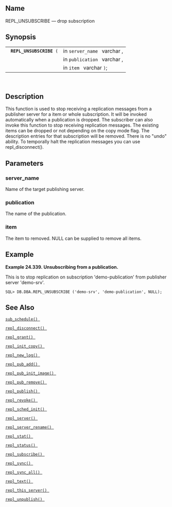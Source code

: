 <div id="fn_repl_unsubscribe" class="refentry">

<div class="titlepage">

</div>

<div class="refnamediv">

## Name

REPL_UNSUBSCRIBE — drop subscription

</div>

<div class="refsynopsisdiv">

## Synopsis

<div id="fsyn_repl_unsubscribe" class="funcsynopsis">

|                               |                             |
|-------------------------------|-----------------------------|
| ` `**`REPL_UNSUBSCRIBE`**` (` | in `server_name ` varchar , |
|                               | in `publication ` varchar , |
|                               | in `item ` varchar `)`;     |

<div class="funcprototype-spacer">

 

</div>

</div>

</div>

<div id="desc_repl_unsubscribe" class="refsect1">

## Description

This function is used to stop receiving a replication messages from a
publisher server for a item or whole subscription. It will be invoked
automatically when a publication is dropped. The subscriber can also
invoke this function to stop receiving replication messages. The
existing items can be dropped or not depending on the copy mode flag.
The description entries for that subscription will be removed. There is
no "undo" ability. To temporally halt the replication messages you can
use repl_disconnect().

</div>

<div id="params_" class="refsect1">

## Parameters

<div id="id107092" class="refsect2">

### server_name

Name of the target publishing server.

</div>

<div id="id107095" class="refsect2">

### publication

The name of the publication.

</div>

<div id="id107098" class="refsect2">

### item

The item to removed. NULL can be supplied to remove all items.

</div>

</div>

<div id="examples_repl_unsubscribe" class="refsect1">

## Example

<div id="ex_repl_unsubscribe_1" class="example">

**Example 24.339. Unsubscribing from a publication.**

<div class="example-contents">

This is to stop replication on subscription 'demo-publication' from
publisher server 'demo-srv'.

``` screen
SQL> DB.DBA.REPL_UNSUBSCRIBE ('demo-srv', 'demo-publication', NULL);
```

</div>

</div>

  

</div>

<div id="seealso_repl_unsubscribe" class="refsect1">

## See Also

<a href="fn_sub_schedule.html" class="link" title="sub_schedule"><code
class="function">sub_schedule() </code></a>

<a href="fn_repl_disconnect.html" class="link"
title="repl_disconnect"><code
class="function">repl_disconnect() </code></a>

<a href="fn_repl_grant.html" class="link" title="REPL_GRANT"><code
class="function">repl_grant() </code></a>

<a href="fn_repl_init_copy.html" class="link"
title="REPL_INIT_COPY"><code
class="function">repl_init_copy() </code></a>

<a href="fn_repl_new_log.html" class="link" title="repl_new_log"><code
class="function">repl_new_log() </code></a>

<a href="fn_repl_pub_add.html" class="link" title="REPL_PUB_ADD"><code
class="function">repl_pub_add() </code></a>

<a href="fn_repl_pub_init_image.html" class="link"
title="REPL_PUB_INIT_IMAGE"><code
class="function">repl_pub_init_image() </code></a>

<a href="fn_repl_pub_remove.html" class="link"
title="REPL_PUB_REMOVE"><code
class="function">repl_pub_remove() </code></a>

<a href="fn_repl_publish.html" class="link" title="REPL_PUBLISH"><code
class="function">repl_publish() </code></a>

<a href="fn_repl_revoke.html" class="link" title="REPL_REVOKE"><code
class="function">repl_revoke() </code></a>

<a href="fn_repl_sched_init.html" class="link"
title="REPL_SCHED_INIT"><code
class="function">repl_sched_init() </code></a>

<a href="fn_repl_server.html" class="link" title="REPL_SERVER"><code
class="function">repl_server() </code></a>

<a href="fn_repl_server_rename.html" class="link"
title="repl_server_rename"><code
class="function">repl_server_rename() </code></a>

<a href="fn_repl_stat.html" class="link" title="REPL_STAT"><code
class="function">repl_stat() </code></a>

<a href="fn_repl_status.html" class="link" title="repl_status"><code
class="function">repl_status() </code></a>

<a href="fn_repl_subscribe.html" class="link"
title="REPL_SUBSCRIBE"><code
class="function">repl_subscribe() </code></a>

<a href="fn_repl_sync.html" class="link" title="repl_sync"><code
class="function">repl_sync() </code></a>

<a href="fn_repl_sync_all.html" class="link" title="repl_sync_all"><code
class="function">repl_sync_all() </code></a>

<a href="fn_repl_text.html" class="link" title="repl_text"><code
class="function">repl_text() </code></a>

<a href="fn_repl_this_server.html" class="link"
title="repl_this_server"><code
class="function">repl_this_server() </code></a>

<a href="fn_repl_unpublish.html" class="link"
title="REPL_UNPUBLISH"><code
class="function">repl_unpublish() </code></a>

</div>

</div>
